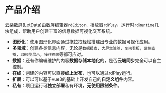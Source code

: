 # 产品介绍

云朵数屏(LetData)由数屏编辑器`rdEditor`，播放器`rdPlay`，运行时`rdRuntime`几块组成，帮助用户创建丰富的信息数据可视化交互系统。    
- **图形化**：使用图形化界面通过拖拉拽轻松搭建出专业的数据可视化应用。
- **多领域**：创建各类信息内容，无论是`数据报表`，`大屏驾驶舱`，`车间看板`，`监控直播`，`3D模型展示`，`操作终端`等都可应对。
- **数据**：还有你编辑维护的内容**数据存储本地化**的，是否**云端同步**完全可以自主控制。
- **在线**：创建的内容可以直接**线上发布**，也可以通过rdPlay运行。
- **扩展**：可以可以基于vue3的基础上开发自己的**自定义组件**内容。
- **私有**：项目运行可**独立部署**私有环境，**无使用限制条件**。